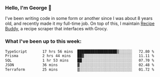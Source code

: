 ### Hello, I'm George 👋

I've been writing code in some form or another since I was about 8 years old, and recently made it my full-time job. On top of this, I maintain [Recipe Buddy](https://github.com/georgegebbett/recipe-buddy), a recipe scraper that interfaces with Grocy.  

<!--
**georgegebbett/georgegebbett** is a ✨ _special_ ✨ repository because its `README.md` (this file) appears on your GitHub profile.

Here are some ideas to get you started:

- 🔭 I’m currently working on ...
- 🌱 I’m currently learning ...
- 👯 I’m looking to collaborate on ...
- 🤔 I’m looking for help with ...
- 💬 Ask me about ...
- 📫 How to reach me: ...
- 😄 Pronouns: ...
- ⚡ Fun fact: ...
-->

### What I've been up to this week:
<!--START_SECTION:waka-->

```txt
TypeScript       17 hrs 56 mins  ██████████████████▒░░░░░░   72.80 %
Prisma           2 hrs 44 mins   ██▓░░░░░░░░░░░░░░░░░░░░░░   11.11 %
SQL              1 hr 53 mins    ██░░░░░░░░░░░░░░░░░░░░░░░   07.70 %
JSON             36 mins         ▓░░░░░░░░░░░░░░░░░░░░░░░░   02.48 %
Terraform        25 mins         ▒░░░░░░░░░░░░░░░░░░░░░░░░   01.72 %
```

<!--END_SECTION:waka-->
